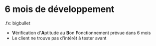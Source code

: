 # 6 mois de développement

.fx: bigbullet

* **V**érification d'**A**ptitude au **B**on **F**onctionnement prévue dans 6 mois
* Le client ne trouve pas d'intérêt à tester avant

